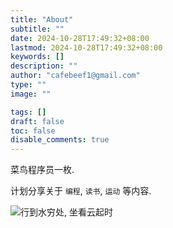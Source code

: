 ```yaml
---
title: "About"
subtitle: ""
date: 2024-10-28T17:49:32+08:00
lastmod: 2024-10-28T17:49:32+08:00
keywords: []
description: ""
author: "cafebeef1@gmail.com"
type: ""
image: ""

tags: []
draft: false
toc: false
disable_comments: true
---
```


菜鸟程序员一枚. 

计划分享关于 `编程`, `读书`, `运动` 等内容.

![行到水穷处, 坐看云起时](/images/云水.jpeg)